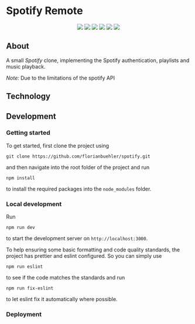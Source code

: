 # Spotify Remote

<p align="center">
    <a style="text-decoration: none" href="https://nextjs.org/" alt="Next.js">
        <img src="https://img.shields.io/badge/framework-Next.js-61dbfb" />
    </a>
    <a style="text-decoration: none" href="https://www.typescriptlang.org/" alt="TypeScript">
        <img src="https://img.shields.io/badge/language-TypeScript-3178c6" />
    </a>
    <a style="text-decoration: none" href="https://tailwindcss.com/" alt="Tailwind CSS">
        <img src="https://img.shields.io/badge/styling-Tailwind_CSS-38bdf8" />
    </a>
    <a style="text-decoration: none" href="https://recoiljs.org/" alt="Recoil">
        <img src="https://img.shields.io/badge/state_management-Recoil-3578e5" />
    </a>
    <a style="text-decoration: none" href="https://eslint.org/" alt="Eslint">
        <img src="https://img.shields.io/badge/linter-ESLint-4a31c3" />
    </a>
    <a style="text-decoration: none" href="https://prettier.io/" alt="Prettier">
        <img src="https://img.shields.io/badge/code_style-Prettier-ff69b4" />
    </a>
</p>


## About

A small *Spotify* clone, implementing the Spotify authentication, playlists and music playback.

*Note:* Due to the limitations of the spotify API


## Technology


## Development

### Getting started

To get started, first clone the project using
```shell script
git clone https://github.com/florianbuehler/spotify.git
```

and then navigate into the root folder of the project and run
```shell script
npm install
```
to install the required packages into the `node_modules` folder.


### Local development

Run
```shell script
npm run dev
```
to start the development server on `http://localhost:3000`.

To help ensuring some basic formatting and code quality standards, the project has prettier and eslint configured. So you can simply use
```shell script
npm run eslint
```
to see if the code matches the standards and run
```shell script
npm run fix-eslint
```
to let eslint fix it automatically where possible.


### Deployment